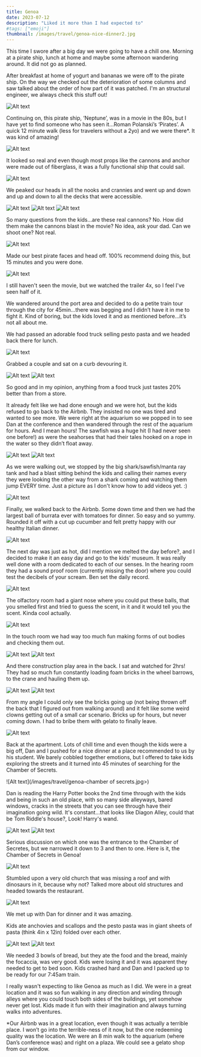 ```yaml
---
title: Genoa
date: 2023-07-12
description: "Liked it more than I had expected to"
#tags: ["emoji"]
thumbnail: /images/travel/genoa-nice-dinner2.jpg
---
```


This time I swore after a big day we were going to have a chill one. Morning at a pirate ship, lunch at home and maybe some afternoon wandering around. It did not go as planned.

After breakfast at home of yogurt and bananas we were off to the pirate ship. On the way we checked out the deterioration of some columns and saw talked about the order of how part of it was patched. I'm an structural engineer, we always check this stuff out!

![Alt text](/images/travel/genoa-wall.jpg)

Continuing on, this pirate ship, ‘Neptune’, was in a movie in the 80s, but I have yet to find someone who has seen it…Roman Polanski’s ‘Pirates’. A quick 12 minute walk (less for travelers without a 2yo) and we were there*. It was kind of amazing! 

![Alt text](/images/travel/Genoa-pirate-boarding.jpg)

It looked so real and even though most props like the cannons and anchor were made out of fiberglass, it was a fully functional ship that could sail. 

![Alt text](/images/travel/genoa-pirate-anchor.jpg)

We peaked our heads in all the nooks and crannies and went up and down and up and down to all the decks that were accessible. 

![Alt text](/images/travel/genoa-pirate-max.jpg)
![Alt text](/images/travel/genoa-pirate-ben.jpg)
![Alt text](/images/travel/genoa-pirate-mast.jpg)

So many questions from the kids…are these real cannons? No. How did them make the cannons blast in the movie? No idea, ask your dad. Can we shoot one? Not real.

![Alt text](/images/travel/genoa-pirate-canon.jpg)

Made our best pirate faces and head off. 100% recommend doing this, but 15 minutes and you were done. 

![Alt text](/images/travel/genoa-pirate-faces.jpg)

I still haven't seen the movie, but we watched the trailer 4x, so I feel I've seen half of it.

We wandered around the port area and decided to do a petite train tour through the city for 45min…there was begging and I didn’t have it in me to fight it. Kind of boring, but the kids loved it and as mentioned before…it’s not all about me.

We had passed an adorable food truck selling pesto pasta and we headed back there for lunch. 

![Alt text](/images/travel/genoa-food-truck.jpg)

Grabbed a couple and sat on a curb devouring it. 

![Alt text](/images/travel/genoa-eating-lunch.jpg)
![Alt text](/images/travel/genoa-lunch.jpg)

So good and in my opinion, anything from a food truck just tastes 20% better than from a store.

It already felt like we had done enough and we were hot, but the kids refused to go back to the Airbnb. They insisted no one was tired and wanted to see more. We were right at the aquarium so we popped in to see Dan at the conference and then wandered through the rest of the aquarium for hours. And I mean hours! The sawfish was a huge hit (I had never seen one before!) as were the seahorses that had their tales hooked on a rope in the water so they didn’t float away. 

![Alt text](/images/travel/genoa-sawfish.jpg)
![Alt text](/images/travel/genoa-seahorse.jpg)

As we were walking out, we stopped by the big shark/sawfish/manta ray tank and had a blast sitting behind the kids and calling their names every they were looking the other way from a shark coming and watching them jump EVERY time. Just a picture as I don't know how to add videos yet. :)

![Alt text](/images/travel/genoa-shark.jpg)

Finally, we walked back to the Airbnb. Some down time and then we had the largest ball of burrata ever with tomatoes for dinner. So easy and so yummy. Rounded it off with a cut up cucumber and felt pretty happy with our healthy Italian dinner.

![Alt text](/images/travel/Genoa-dinner.jpg)

The next day was just as hot, did I mention we melted the day before?, and I decided to make it an easy day and go to the kids’ museum. It was really well done with a room dedicated to each of our senses. In the hearing room they had a sound proof room (currently missing the door) where you could test the decibels of your scream. Ben set the daily record.

![Alt text](/images/travel/genoa-kids-museum.jpg)

The olfactory room had a giant nose where you could put these balls, that you smelled first and tried to guess the scent, in it and it would tell you the scent. Kinda cool actually.

![Alt text](/images/travel/genoa-nose.jpg)

In the touch room we had way too much fun making forms of out bodies and checking them out. 

![Alt text](/images/travel/genoa-sara-sam.jpg)
![Alt text](/images/travel/genoa-sara-sam2.jpg)

And there construction play area in the back. I sat and watched for 2hrs! They had so much fun constantly loading foam bricks in the wheel barrows, to the crane and hauling them up. 

![Alt text](/images/travel/genoa-crane1.jpg)
![Alt text](/images/travel/genoa-crane3.jpg)

From my angle I could only see the bricks going up (not being thrown off the back that I figured out from walking around) and it felt like some weird clowns getting out of a small car scenario. Bricks up for hours, but never coming down. I had to bribe them with gelato to finally leave.

![Alt text](/images/travel/genoa-crane2.jpg)

Back at the apartment. Lots of chill time and even though the kids were a big off, Dan and I pushed for a nice dinner at a place recommended to us by his student. We barely cobbled together emotions, but I offered to take kids exploring the streets and it turned into 45 minutes of searching for the Chamber of Secrets. 

![Alt text](/images/travel/genoa-chamber of secrets.jpg>)

Dan is reading the Harry Potter books the 2nd time through with the kids and being in such an old place, with so many side alleyways, bared windows, cracks in the streets that you can see through have their imagination going wild. It's constant...that looks like Diagon Alley, could that be Tom Riddle's house?, Look! Harry's wand. 

![Alt text](/images/travel/genoa-chamber-of-secrets2.jpg)
![Alt text](/images/travel/genoa-chamber-of-secrets3.jpg)

Serious discussion on which one was the entrance to the Chamber of Secretes, but we narrowed it down to 3 and then to one. Here is it, the Chamber of Secrets in Genoa!

![Alt text](/images/travel/genoa-actual-chamber.jpg)

Stumbled upon a very old church that was missing a roof and with dinosaurs in it, because why not? Talked more about old structures and headed towards the restaurant. 

![Alt text](/images/travel/genoa-old-building.jpg)

We met up with Dan for dinner and it was amazing. 


Kids ate anchovies and scallops and the pesto pasta was in giant sheets of pasta (think 4in x 12in) folded over each other.

![Alt text](/images/travel/genoa-nice-dinner4.jpg)
![Alt text](/images/travel/genoa-nice-dinner3.jpg)

 We needed 3 bowls of bread, but they ate the food and the bread, mainly the focaccia, was very good. Kids were losing it and it was apparent they needed to get to bed soon. Kids crashed hard and Dan and I packed up to be ready for our 7:45am train.

I really wasn't expecting to like Genoa as much as I did. We were in a great location and it was so fun walking in any direction and winding through alleys where you could touch both sides of the buildings, yet somehow never get lost. Kids made it fun with their imagination and always turning walks into adventures.

*Our Airbnb was in a great location, even though it was actually a terrible place. I won’t go into the terrible-ness of it now, but the one redeeming quality was the location. We were an 8 min walk to the aquarium (where Dan’s conference was) and right on a plaza. We could see a gelato shop from our window. 